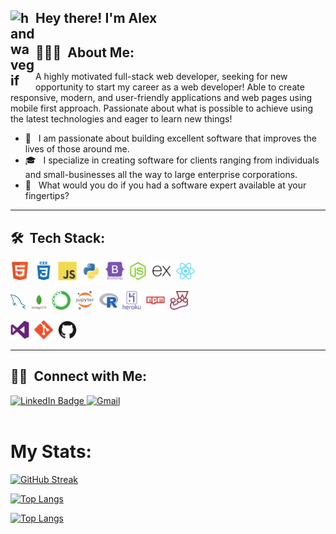 
<h2><img alt="handwavegif" src="https://user-images.githubusercontent.com/39513876/112366216-8cfe7400-8cfe-11eb-8116-7d3dbae20e97.gif" width='40' align="left"/> Hey there! I'm Alex</h2>


<h2> 👨🏻‍💻 &nbsp;About Me: </h2>
A highly motivated full-stack web developer, seeking for new opportunity to start my career as a web developer! Able to create responsive, modern, and user-friendly applications and web pages using mobile first approach. Passionate about what is possible to achieve using the latest technologies and eager to learn new things!

- 🤔 &nbsp; I am passionate about building excellent software that improves the lives of those around me.
- 🎓 &nbsp; I specialize in creating software for clients ranging from individuals and small-businesses all the way to large enterprise corporations.
- 💼 &nbsp; What would you do if you had a software expert available at your fingertips?
<hr>

<h2> 🛠 &nbsp;Tech Stack:</h2>


  <img src="https://github.com/devicons/devicon/blob/master/icons/html5/html5-original.svg" title="HTML5" alt="HTML" width="30" height="30"/>&nbsp;
  <img src="https://github.com/devicons/devicon/blob/master/icons/css3/css3-plain-wordmark.svg" title="CSS3" alt="CSS" width="30" height="30"/>&nbsp;
  <img src="https://github.com/devicons/devicon/blob/master/icons/javascript/javascript-original.svg" title="JavaScript" alt="JavaScript" width="30" height="30"/>&nbsp;
  <img src="https://github.com/devicons/devicon/blob/master/icons/python/python-original.svg" title="Python" alt="Python" width="30" height="30"/>&nbsp;
  <img src="https://github.com/devicons/devicon/blob/master/icons/bootstrap/bootstrap-plain-wordmark.svg" title="Bootstrap" alt="Bootstrap" width="30" height="30"/>&nbsp;
  <img src="https://github.com/devicons/devicon/blob/master/icons/nodejs/nodejs-original.svg" title="NodeJS" alt="NodeJS" width="30" height="30"/>&nbsp;
  <img src="https://github.com/devicons/devicon/blob/master/icons/express/express-original.svg" title="Express" alt="Express" width="30" height="30"/>&nbsp;
  <img src="https://github.com/devicons/devicon/blob/master/icons/react/react-original.svg" title="React" alt="React" width="30" height="30"/>&nbsp;

  
  <img src="https://github.com/devicons/devicon/blob/master/icons/mysql/mysql-original.svg" title="MySQL"  alt="MySQL" width="25" height="25"/>&nbsp;
  <img src="https://github.com/devicons/devicon/blob/master/icons/mongodb/mongodb-original-wordmark.svg" title="MongoDB" alt="MongoDB" width="25" height="25"/>&nbsp;
  <img src="https://github.com/devicons/devicon/blob/master/icons/anaconda/anaconda-original.svg" title="Anaconda" alt="Anaconda" width="30" height="30"/>&nbsp;
  <img src="https://github.com/devicons/devicon/blob/master/icons/jupyter/jupyter-original-wordmark.svg" title="Jupyter" alt="Jupyter" width="30" height="30"/>&nbsp;
   <img src="https://github.com/devicons/devicon/blob/master/icons/r/r-original.svg" title="R" alt="R" width="30" height="30"/>&nbsp;
  <img src="https://github.com/devicons/devicon/blob/master/icons/heroku/heroku-original-wordmark.svg" title="Heroku" alt="Heroku" width="30" height="30"/>&nbsp;
  <img src="https://github.com/devicons/devicon/blob/master/icons/npm/npm-original-wordmark.svg" title="NPM" alt="npm" width="30" height="30"/>&nbsp;
  <img src="https://github.com/devicons/devicon/blob/master/icons/jest/jest-plain.svg" title="Jest" alt="Jest" width="30" height="30"/>&nbsp;


  <img src="https://github.com/devicons/devicon/blob/master/icons/visualstudio/visualstudio-plain.svg" title="VisualStudio" alt="VisualStudio" width="30" height="30"/>&nbsp;
  <img src="https://github.com/devicons/devicon/blob/master/icons/git/git-original.svg" title="Git" alt="Git" width="30" height="30"/>&nbsp;
  <img src="https://github.com/devicons/devicon/blob/master/icons/github/github-original.svg" title="GitHub" alt="GitHub" width="30" height="30"/>&nbsp;
  <hr>




<h2> 🤝🏻 &nbsp;Connect with Me: </h2>

<div id="badges">
  <a href="https://www.linkedin.com/in/alexander-rahmanov/">
    <img src="https://camo.githubusercontent.com/e4e22131f962f380087d193a17a51b055a7e687384c7c1f0bb4d284522f88a9a/68747470733a2f2f696d672e736869656c64732e696f2f62616467652f4c696e6b6564496e2d626c75653f7374796c653d666c6174266c6f676f3d6c696e6b6564696e266c6f676f436f6c6f723d7768697465" alt="LinkedIn Badge" data-canonical-src="https://img.shields.io/badge/LinkedIn-blue?style=flat&amp;logo=linkedin&amp;logoColor=white" style="max-width: 100%;">
  </a>
  <a href="mailto:alexr722@gmail.com"><img alt="Gmail" src="https://img.shields.io/badge/Gmail-D14836?style=flat&logo=gmail&logoColor=white" /></a> &nbsp;
</div>
<img src="https://komarev.com/ghpvc/?username=AlexRahmanov&style=flat-square&color=blue" alt=""/>



# My Stats:

[![GitHub Streak](http://github-readme-streak-stats.herokuapp.com?user=AlexRahmanov&theme=dark&background=000000)](https://git.io/streak-stats)

[![Top Langs](https://github-readme-stats.vercel.app/api/top-langs/?username=AlexRahmanov&layout=compact&theme=vision-friendly-dark)](https://github.com/anuraghazra/github-readme-stats)

[![Top Langs](https://github-readme-stats.vercel.app/api/top-langs/?username=AlexRahmanov)](https://github.com/anuraghazra/github-readme-stats)


